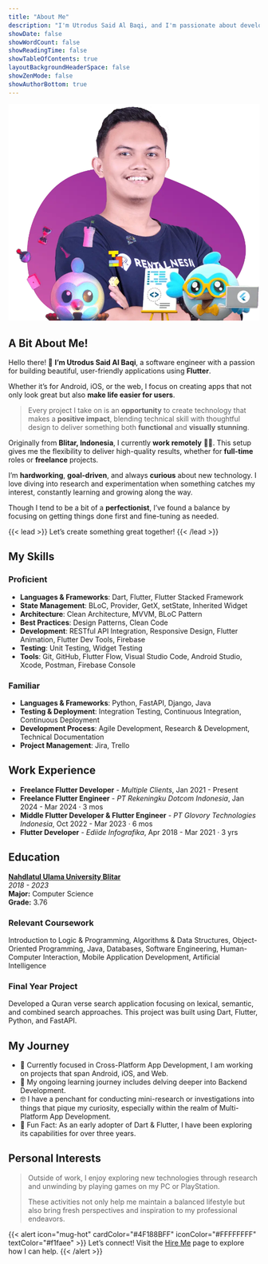 ```yaml
---
title: "About Me"
description: "I'm Utrodus Said Al Baqi, and I'm passionate about developing multi-platform applications for Android, iOS, Web, and the Desktop. As a perpetual learner, I thrive on staying ahead with the latest advancements in Flutter and related technologies."
showDate: false
showWordCount: false
showReadingTime: false
showTableOfContents: true
layoutBackgroundHeaderSpace: false
showZenMode: false
showAuthorBottom: true 
---
```



![Utrodus Photo](utrodus.webp)

## A Bit About Me!

Hello there! 👋 **I’m Utrodus Said Al Baqi**, a software engineer with a passion for building beautiful, user-friendly applications using **Flutter**. 

Whether it’s for Android, iOS, or the web, I focus on creating apps that not only look great but also **make life easier for users**.

> Every project I take on is an **opportunity** to create technology that makes a **positive impact**, blending technical skill with thoughtful design to deliver something both **functional** and **visually stunning**.

Originally from **Blitar, Indonesia**, I currently **work remotely** 👨‍💻. This setup gives me the flexibility to deliver high-quality results, whether for **full-time** roles or **freelance** projects.

I’m **hardworking**, **goal-driven**, and always **curious** about new technology. I love diving into research and experimentation when something catches my interest, constantly learning and growing along the way.

Though I tend to be a bit of a **perfectionist**, I’ve found a balance by focusing on getting things done first and fine-tuning as needed.

{{< lead >}}
Let’s create something great together!
{{< /lead >}}

## My Skills

### Proficient
- **Languages & Frameworks**: Dart, Flutter, Flutter Stacked Framework
- **State Management**: BLoC, Provider, GetX, setState, Inherited Widget
- **Architecture**: Clean Architecture, MVVM, BLoC Pattern
- **Best Practices**: Design Patterns, Clean Code
- **Development**: RESTful API Integration, Responsive Design, Flutter Animation, Flutter Dev Tools, Firebase
- **Testing**: Unit Testing, Widget Testing
- **Tools**: Git, GitHub, Flutter Flow, Visual Studio Code, Android Studio, Xcode, Postman, Firebase Console

### Familiar
- **Languages & Frameworks**: Python, FastAPI, Django, Java
- **Testing & Deployment**: Integration Testing, Continuous Integration, Continuous Deployment
- **Development Process**: Agile Development, Research & Development, Technical Documentation
- **Project Management**: Jira, Trello




## Work Experience

-  **Freelance Flutter Developer** - *Multiple Clients*, Jan 2021 - Present
-  **Freelance Flutter Engineer** - *PT Rekeningku Dotcom Indonesia*, Jan 2024 - Mar 2024 · 3 mos
-  **Middle Flutter Developer & Flutter Engineer** - *PT Glovory Technologies Indonesia*, Oct 2022 - Mar 2023 · 6 mos 
-  **Flutter Developer** - *Ediide Infografika*, Apr 2018 - Mar 2021 · 3 yrs




## Education

**[Nahdlatul Ulama University Blitar](https://unublitar.ac.id/)**  
*2018 - 2023*  
**Major:** Computer Science  
**Grade:** 3.76

### Relevant Coursework
Introduction to Logic & Programming, Algorithms & Data Structures, Object-Oriented Programming, Java, Databases, Software Engineering, Human-Computer Interaction, Mobile Application Development, Artificial Intelligence

### Final Year Project
Developed a Quran verse search application focusing on lexical, semantic, and combined search approaches. This project was built using Dart, Flutter, Python, and FastAPI.


  
## My Journey

- 🔭 Currently focused in Cross-Platform App Development, I am working on projects that span Android, iOS, and Web.  
- 🌱 My ongoing learning journey includes delving deeper into Backend Development. 
- 🤓 I have a penchant for conducting mini-research or investigations into things that pique my curiosity, especially within the realm of Multi-Platform App Development.  
- 🗿 Fun Fact: As an early adopter of Dart & Flutter, I have been exploring its capabilities for over three years.


## Personal Interests

> Outside of work, I enjoy exploring new technologies through research and unwinding by playing games on my PC or PlayStation. 
> 
> These activities not only help me maintain a balanced lifestyle but also bring fresh perspectives and inspiration to my professional endeavors.


{{< alert icon="mug-hot" cardColor="#4F188BFF" iconColor="#FFFFFFFF" textColor="#f1faee"  >}}
Let’s connect! Visit the [Hire Me](/hire-me/) page to explore how I can help.
{{< /alert >}}

